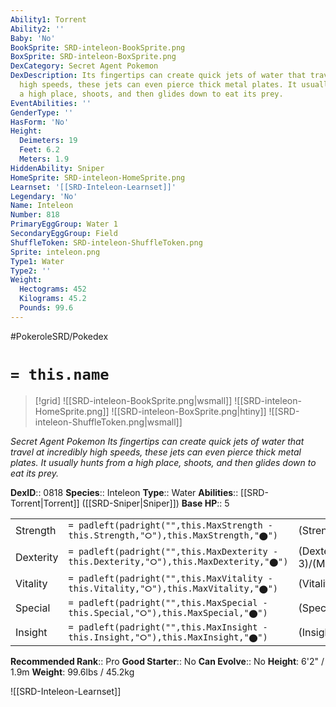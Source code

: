 ```yaml
---
Ability1: Torrent
Ability2: ''
Baby: 'No'
BookSprite: SRD-inteleon-BookSprite.png
BoxSprite: SRD-inteleon-BoxSprite.png
DexCategory: Secret Agent Pokemon
DexDescription: Its fingertips can create quick jets of water that travel at incredibly
  high speeds, these jets can even pierce thick metal plates. It usually hunts from
  a high place, shoots, and then glides down to eat its prey.
EventAbilities: ''
GenderType: ''
HasForm: 'No'
Height:
  Deimeters: 19
  Feet: 6.2
  Meters: 1.9
HiddenAbility: Sniper
HomeSprite: SRD-inteleon-HomeSprite.png
Learnset: '[[SRD-Inteleon-Learnset]]'
Legendary: 'No'
Name: Inteleon
Number: 818
PrimaryEggGroup: Water 1
SecondaryEggGroup: Field
ShuffleToken: SRD-inteleon-ShuffleToken.png
Sprite: inteleon.png
Type1: Water
Type2: ''
Weight:
  Hectograms: 452
  Kilograms: 45.2
  Pounds: 99.6
---
```


#PokeroleSRD/Pokedex

# `= this.name`

> [!grid]
> ![[SRD-inteleon-BookSprite.png|wsmall]]
> ![[SRD-inteleon-HomeSprite.png]]
> ![[SRD-inteleon-BoxSprite.png|htiny]]
> ![[SRD-inteleon-ShuffleToken.png|wsmall]]


*Secret Agent Pokemon*
*Its fingertips can create quick jets of water that travel at incredibly high speeds, these jets can even pierce thick metal plates. It usually hunts from a high place, shoots, and then glides down to eat its prey.*

**DexID**:: 0818
**Species**:: Inteleon
**Type**:: Water
**Abilities**:: [[SRD-Torrent|Torrent]] ([[SRD-Sniper|Sniper]])
**Base HP**:: 5

|           |                                                                                        |                                          |
| --------- | -------------------------------------------------------------------------------------- | ---------------------------------------- |
| Strength  | `= padleft(padright("",this.MaxStrength - this.Strength,"⭘"),this.MaxStrength,"⬤")`    | (Strength::2)/(MaxStrength::5)   |
| Dexterity | `= padleft(padright("",this.MaxDexterity - this.Dexterity,"⭘"),this.MaxDexterity,"⬤")` | (Dexterity:: 3)/(MaxDexterity::7) |
| Vitality  | `= padleft(padright("",this.MaxVitality - this.Vitality,"⭘"),this.MaxVitality,"⬤")`    | (Vitality::2)/(MaxVitality::4)   |
| Special   | `= padleft(padright("",this.MaxSpecial - this.Special,"⭘"),this.MaxSpecial,"⬤")`       | (Special::3)/(MaxSpecial::7)     |
| Insight   | `= padleft(padright("",this.MaxInsight - this.Insight,"⭘"),this.MaxInsight,"⬤")`       | (Insight::2)/(MaxInsight::4)     |


**Recommended Rank**:: Pro
**Good Starter**:: No
**Can Evolve**:: No
**Height**: 6'2" / 1.9m
**Weight**: 99.6lbs / 45.2kg

![[SRD-Inteleon-Learnset]]